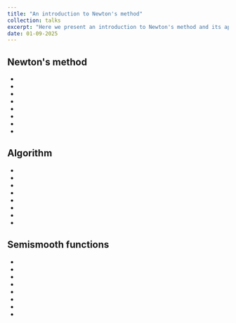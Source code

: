 ```yaml
---
title: "An introduction to Newton's method"
collection: talks
excerpt: "Here we present an introduction to Newton's method and its application to nonsmooth models"
date: 01-09-2025
---
```


## Newton's method

-
-
-
-
-
-
-
-

## Algorithm

-
-
-
-
-
-
-
-

## Semismooth functions

-
-
-
-
-
-
-
-